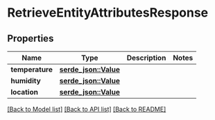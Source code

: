 # RetrieveEntityAttributesResponse

## Properties

Name | Type | Description | Notes
------------ | ------------- | ------------- | -------------
**temperature** | [**serde_json::Value**](.md) |  | 
**humidity** | [**serde_json::Value**](.md) |  | 
**location** | [**serde_json::Value**](.md) |  | 

[[Back to Model list]](../README.md#documentation-for-models) [[Back to API list]](../README.md#documentation-for-api-endpoints) [[Back to README]](../README.md)


